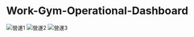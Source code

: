 # Work-Gym-Operational-Dashboard

![營運1](https://user-images.githubusercontent.com/47847486/201530809-6d034e02-a384-4bba-a86e-e9766e27eb21.png)
![營運2](https://user-images.githubusercontent.com/47847486/201530819-c728367f-f4df-45e8-8870-b5d2ef885a9a.png)
![營運3](https://user-images.githubusercontent.com/47847486/201530822-2f45500b-02c4-48ea-a136-a9cc5c131297.png)
